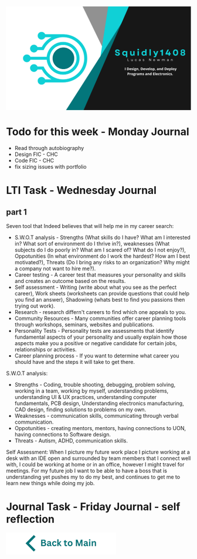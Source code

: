 ![Header](https://raw.githubusercontent.com/Squidly1408/Journals-Term-1-2024/main/title.png
)
# Todo for this week - Monday Journal
 - Read through autobiography 
 - Design FIC - CHC
 - Code FIC - CHC
 - fix sizing issues with portfolio

# LTI Task - Wednesday Journal
## part 1
Seven tool that Indeed believes that will help me in my career search:
 - S.W.O.T analysis - Strengths (What skills do I have? What am I interested in? What sort of environment do I thrive in?), weaknesses (What subjects do I do poorly in? What am I scared of? What do I not enjoy?), Oppotunities (In what environment do I work the hardest? How am I best motivated?), Threats (Do I bring any risks to an organization? Why might a company not want to hire me?).
 - Career testing - A career test that measures your personality and skills and creates an outcome based on the results.
 - Self assessment - Writing (write about what you see as the perfect career), Work sheets (worksheets can provide questions that could help you find an answer), Shadowing (whats best to find you passions then trying out work).
 - Research - research differn't careers to find which one appeals to you.
 - Community Resources - Many communities offer career planning tools through workshops, seminars, websites and publications.
 - Personality Tests - Personality tests are assessments that identify fundamental aspects of your personality and usually explain how those aspects make you a positive or negative candidate for certain jobs, relationships or activities. 
 - Career planning process - If you want to determine what career you should have and the steps it will take to get there.

S.W.O.T analysis:
 - Strengths - Coding, trouble shooting, debugging, problem solving, working in a team, working by myself, understanding problems, understanding UI & UX practices, understanding computer fundamentals, PCB design, Understanding electronics manufacturing, CAD design, finding solutions to problems on my own.
 - Weaknesses - communication skills, communicating through verbal communication.
 - Oppotunities - creating mentors, mentors, having connections to UON, having connections to Software design.
 - Threats - Autism, ADHD, communication skills.

Self Assessment:
When I picture my future work place I picture working at a desk with an IDE open and surrounded by team members that I connect well with, I could be working at home or in an office, however I might travel for meetings. For my future job I want to be able to have a boss that is understanding yet pushes my to do my best, and continues to get me to learn new things while doing my job.





# Journal Task - Friday Journal - self reflection


[![back to main](https://raw.githubusercontent.com/Squidly1408/Journals-Term-1-2024/main/Back%20to%20Main.png)](https://github.com/Squidly1408/Journals-Term-1-2024/blob/main/Readme.md)